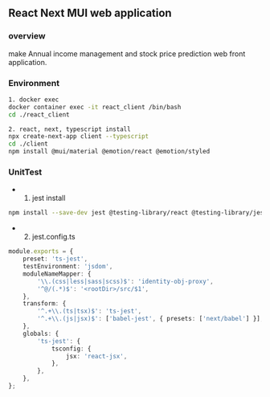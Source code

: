 ## React Next MUI web application

### overview
make Annual income management and stock price prediction web front application.


### Environment
```bash
1. docker exec
docker container exec -it react_client /bin/bash
cd ./react_client

2. react, next, typescript install
npx create-next-app client --typescript
cd ./client
npm install @mui/material @emotion/react @emotion/styled
```


### UnitTest
- 1. jest install
```bash
npm install --save-dev jest @testing-library/react @testing-library/jest-dom @testing-library/user-event babel-jest ts-node jest-environment-jsdom next
```

- 2. jest.config.ts
```typescript
module.exports = {
    preset: 'ts-jest',
    testEnvironment: 'jsdom',
    moduleNameMapper: {
        '\\.(css|less|sass|scss)$': 'identity-obj-proxy',
        '^@/(.*)$': '<rootDir>/src/$1',
    },
    transform: {
        '^.+\\.(ts|tsx)$': 'ts-jest',
        '^.+\\.(js|jsx)$': ['babel-jest', { presets: ['next/babel'] }],
    },
    globals: {
        'ts-jest': {
            tsconfig: {
                jsx: 'react-jsx',
            },
        },
    },
};

```

